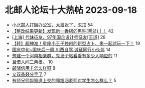 # 北邮人论坛十大热帖 2023-09-18

- [小北邮人打砸办公室，太嚣张了，求顶](https://bbs.byr.cn/article/Talking/6399934) 54
- [【整改结果更新】发现新一香锅的黑称(黑盆)！！](https://bbs.byr.cn/article/Picture/3350101) 42
- [[上海] 代妹征友，97年国企设计师征友[王道]](https://bbs.byr.cn/article/Friends/2045256) 28
- [【转】超神准！星座小王子独创的新型占卜、來一起試玩一下！](https://bbs.byr.cn/article/Constellations/326533) 19
- [国庆中旬~国庆后一周 川西自驾 诚征同行小伙伴](https://bbs.byr.cn/article/Travel/147034) 14
- [想建一个河南相亲群，先发个帖看看有多少人响应的](https://bbs.byr.cn/article/Henan/390395) 11
- [且借人间二两墨。](https://bbs.byr.cn/article/Photo/276493) 10
- [邮储信用卡怎么样呀](https://bbs.byr.cn/article/WorkLife/1205093) 8
- [又双叒叕分手了](https://bbs.byr.cn/article/Feeling/3203422) 7
- [有师兄师姐知道上交的郭旭涵老师对学生怎么样么？](https://bbs.byr.cn/article/AimGraduate/1226479) 5


